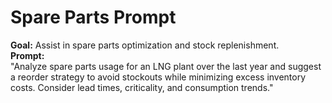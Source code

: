 # Spare Parts Prompt
**Goal:** Assist in spare parts optimization and stock replenishment.  
**Prompt:**  
"Analyze spare parts usage for an LNG plant over the last year and suggest a reorder strategy to avoid stockouts while minimizing excess inventory costs. Consider lead times, criticality, and consumption trends."  
